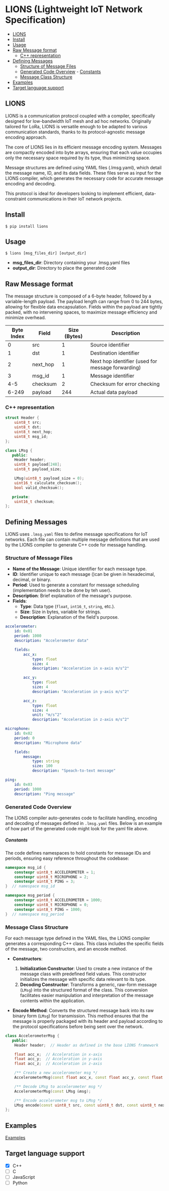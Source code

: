 # LIONS (Lightweight IoT Network Specification)

<!-- TOC start (generated with https://github.com/derlin/bitdowntoc) -->

- [LIONS](#lions)
- [Install](#install)
- [Usage](#usage)
- [Raw Message format](#raw-message-format)
   * [C++ representation](#c-representation)
- [Defining Messages](#defining-messages)
   * [Structure of Message Files](#structure-of-message-files)
   * [Generated Code Overview](#generated-code-overview)
         - [Constants](#constants)
   * [Message Class Structure](#message-class-structure)
- [Examples](#examples)
- [Target language support](#target-language-support)

<!-- TOC end -->

<!-- TOC --><a name="lions"></a>
## LIONS

LIONS is a communication protocol coupled with a compiler, specifically designed for low-bandwidth IoT mesh and ad hoc networks. Originally tailored for LoRa, LIONS is versatile enough to be adapted to various communication standards, thanks to its protocol-agnostic message encoding approach.

The core of LIONS lies in its efficient message encoding system. Messages are compactly encoded into byte arrays, ensuring that each value occupies only the necessary space required by its type, thus minimizing space.

Message structures are defined using YAML files (.lmsg.yaml), which detail the message name, ID, and its data fields. These files serve as input for the LIONS compiler, which generates the necessary code for accurate message encoding and decoding.

This protocol is ideal for developers looking to implement efficient, data-constraint communications in their IoT network projects.

## Install

    $ pip install lions

## Usage

    $ lions [msg_files_dir] [output_dir]

-   **msg_files_dir**: Directory containing your .lmsg.yaml files
-   **output_dir**: Directory to place the generated code

## Raw Message format

The message structure is composed of a 6-byte header, followed by a variable-length payload. The payload length can range from 0 to 244 bytes, allowing for flexible data encapsulation. Fields within the payload are tightly packed, with no intervening spaces, to maximize message efficiency and minimize overhead.

| Byte Index | Field    | Size (Bytes) | Description                                       |
| ---------- | -------- | ------------ | ------------------------------------------------- |
| 0          | src      | 1            | Source identifier                                 |
| 1          | dst      | 1            | Destination identifier                            |
| 2          | next_hop | 1            | Next hop identifier (used for message forwarding) |
| 3          | msg_id   | 1            | Message identifier                                |
| 4-5        | checksum | 2            | Checksum for error checking                       |
| 6-249      | payload  | 244          | Actual data payload                               |

### C++ representation

```C++
struct Header {
    uint8_t src;
    uint8_t dst;
    uint8_t next_hop;
    uint8_t msg_id;
};

class LMsg {
   public:
    Header header;
    uint8_t payload[248];
    uint8_t payload_size;

    LMsg(uint8_t payload_size = 0);
    uint16_t calculate_checksum();
    bool valid_checksum();

   private:
    uint16_t checksum;
};
```

## Defining Messages

LIONS uses `.lmsg.yaml` files to define message specifications for IoT networks. Each file can contain multiple message definitions that are used by the LIONS compiler to generate C++ code for message handling.

### Structure of Message Files

-   **Name of the Message**: Unique identifier for each message type.
-   **ID**: Identifier unique to each message ()can be given in hexadecimal, decimal, or binary.
-   **Period**: Used to generate a constant for message scheduling (implementation needs to be done by teh user).
-   **Description**: Brief explanation of the message's purpose.
-   **Fields**:
    -   **Type**: Data type (`float`, `int16_t`, `string`, etc.).
    -   **Size**: Size in bytes, variable for strings.
    -   **Description**: Explanation of the field's purpose.

```yaml
accelerometer:
    id: 0x01
    period: 1000
    description: "Accelerometer data"

    fields:
        acc_x:
            type: float
            size: 4
            description: "Acceleration in x-axis m/s^2"

        acc_y:
            type: float
            size: 4
            description: "Acceleration in y-axis m/s^2"

        acc_z:
            type: float
            size: 4
            unit: "m/s^2"
            description: "Acceleration in z-axis m/s^2"

microphone:
    id: 0x02
    period: 0
    description: "Microphone data"

    fields:
        message:
            type: string
            size: 100
            description: "Speach-to-text message"

ping:
    id: 0x03
    period: 1000
    description: "Ping message"
```

### Generated Code Overview

The LIONS compiler auto-generates code to facilitate handling, encoding and decoding of messages defined in `.lmsg.yaml` files. Below is an example of how part of the generated code might look for the yaml file above.

##### Constants

The code defines namespaces to hold constants for message IDs and periods, ensuring easy reference throughout the codebase:

```C++
namespace msg_id {
    constexpr uint8_t ACCELEROMETER = 1;
    constexpr uint8_t MICROPHONE = 2;
    constexpr uint8_t PING = 3;
}  // namespace msg_id

namespace msg_period {
    constexpr uint8_t ACCELEROMETER = 1000;
    constexpr uint8_t MICROPHONE = 0;
    constexpr uint8_t PING = 1000;
}  // namespace msg_period
```

### Message Class Structure

For each message type defined in the YAML files, the LIONS compiler generates a corresponding C++ class. This class includes the specific fields of the message, two constructors, and an encode method.

-   **Constructors**:

    1. **Initialization Constructor**: Used to create a new instance of the message class with predefined field values. This constructor initializes the message with specific data relevant to its type.
    2. **Decoding Constructor**: Transforms a generic, raw-form message (`LMsg`) into the structured format of the class. This conversion facilitates easier manipulation and interpretation of the message contents within the application.

-   **Encode Method**: Converts the structured message back into its raw binary form (`LMsg`) for transmission. This method ensures that the message is properly packaged with its header and payload according to the protocol specifications before being sent over the network.

```C++
class AccelerometerMsg {
   public:
    Header header;  // Header as defined in the base LIONS framework

    float acc_x;  // Acceleration in x-axis
    float acc_y;  // Acceleration in y-axis
    float acc_z;  // Acceleration in z-axis

    /** Create a new accelerometer msg */
    AccelerometerMsg(const float acc_x, const float acc_y, const float acc_z);

    /** Decode LMsg to accelerometer msg */
    AccelerometerMsg(const LMsg &msg);

    /** Encode accelerometer msg to LMsg */
    LMsg encode(const uint8_t src, const uint8_t dst, const uint8_t next_hop);
};

```

## Examples

[Examples](https://github.com/ItsNotSoftware/lions/tree/main/examples)

## Target language support

-   [x] C++
-   [ ] C
-   [ ] JavaScript
-   [ ] Python
